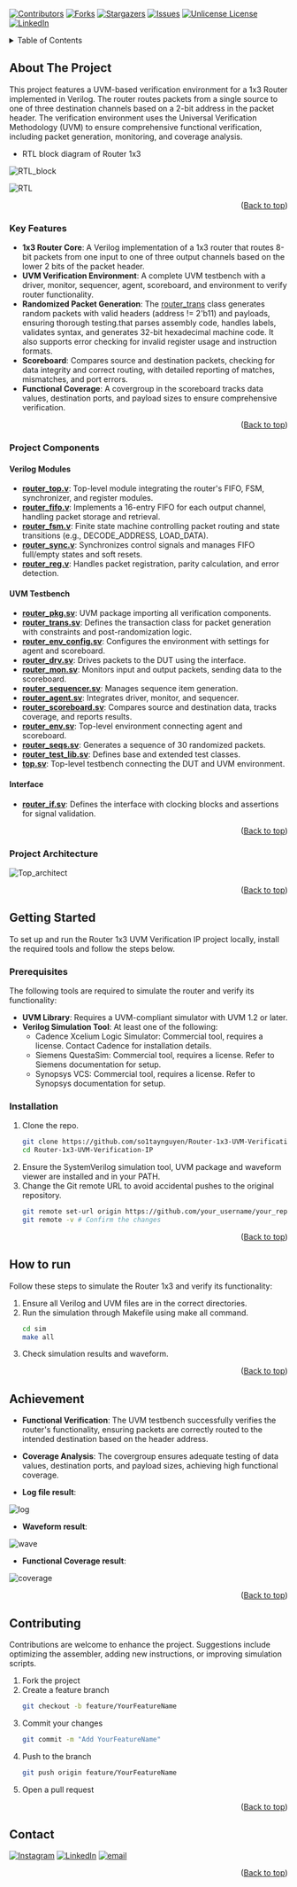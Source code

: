 <a id="readme-top"></a>

[![Contributors][contributors-shield]][contributors-url]
[![Forks][forks-shield]][forks-url]
[![Stargazers][stars-shield]][stars-url]
[![Issues][issues-shield]][issues-url]
[![Unlicense License][license-shield]][license-url]
[![LinkedIn][linkedin-shield]][linkedin-url]


<!-- TABLE OF CONTENTS -->
<details>
  <summary>Table of Contents</summary>
  <ol>
    <li>
      <a href="#about-the-project">About The Project</a>
	  <ul>
        <li><a href="#key-features">Key Features</a></li>
		<li><a href="#project-components">Project Components</a></li>
		<li><a href="#project-architecture">Project Architecture</a></li>
      </ul>
    </li>
    <li>
      <a href="#getting-started">Getting Started</a>
      <ul>
        <li><a href="#prerequisites">Prerequisites</a></li>
        <li><a href="#installation">Installation</a></li>
      </ul>
    </li>
    <li><a href="#how-to-run">How to run</a></li>
    <li><a href="#achievement">Achievement</a></li>
    <li><a href="#contributing">Contributing</a></li>
    <li><a href="#contact">Contact</a></li>
  </ol>
</details>

<!-- ABOUT THE PROJECT -->
## About The Project

This project features a UVM-based verification environment for a 1x3 Router implemented in Verilog. The router routes packets from a single source to one of three destination channels based on a 2-bit address in the packet header. The verification environment uses the Universal Verification Methodology (UVM) to ensure comprehensive functional verification, including packet generation, monitoring, and coverage analysis.

* RTL block diagram of Router 1x3

![RTL_block](https://github.com/so1taynguyen/Router-1x3-UVM-Verification-IP/blob/main/images/RTL_block_diagram.png)

![RTL](https://github.com/so1taynguyen/Router-1x3-UVM-Verification-IP/blob/main/images/RTL.png)

<p align="right">(<a href="#readme-top">Back to top</a>)</p>

### Key Features

* __1x3 Router Core__: A Verilog implementation of a 1x3 router that routes 8-bit packets from one input to one of three output channels based on the lower 2 bits of the packet header.
* __UVM Verification Environment__: A complete UVM testbench with a driver, monitor, sequencer, agent, scoreboard, and environment to verify router functionality.
* __Randomized Packet Generation__: The [router_trans](https://github.com/so1taynguyen/Router-1x3-UVM-Verification-IP/blob/main/agt_top/router_trans.sv) class generates random packets with valid headers (address != 2'b11) and payloads, ensuring thorough testing.that parses assembly code, handles labels, validates syntax, and generates 32-bit hexadecimal machine code. It also supports error checking for invalid register usage and instruction formats.
* __Scoreboard__: Compares source and destination packets, checking for data integrity and correct routing, with detailed reporting of matches, mismatches, and port errors.
* __Functional Coverage__: A covergroup in the scoreboard tracks data values, destination ports, and payload sizes to ensure comprehensive verification.

<p align="right">(<a href="#readme-top">Back to top</a>)</p>

### Project Components

#### Verilog Modules

* [__router_top.v__](https://github.com/so1taynguyen/Router-1x3-UVM-Verification-IP/blob/main/rtl/router_top.v): Top-level module integrating the router's FIFO, FSM, synchronizer, and register modules.
* [__router_fifo.v__](https://github.com/so1taynguyen/Router-1x3-UVM-Verification-IP/blob/main/rtl/router_fifo.v): Implements a 16-entry FIFO for each output channel, handling packet storage and retrieval.
* [__router_fsm.v__](https://github.com/so1taynguyen/Router-1x3-UVM-Verification-IP/blob/main/rtl/router_fsm.v): Finite state machine controlling packet routing and state transitions (e.g., DECODE_ADDRESS, LOAD_DATA).
* [__router_sync.v__](https://github.com/so1taynguyen/Router-1x3-UVM-Verification-IP/blob/main/rtl/router_sync.v): Synchronizes control signals and manages FIFO full/empty states and soft resets.
* [__router_reg.v__](https://github.com/so1taynguyen/Router-1x3-UVM-Verification-IP/blob/main/rtl/router_reg.v): Handles packet registration, parity calculation, and error detection.

#### UVM Testbench

* [__router_pkg.sv__](https://github.com/so1taynguyen/Router-1x3-UVM-Verification-IP/blob/main/packages/router_pkg.sv): UVM package importing all verification components.
* [__router_trans.sv__](https://github.com/so1taynguyen/Router-1x3-UVM-Verification-IP/blob/main/agt_top/router_trans.sv): Defines the transaction class for packet generation with constraints and post-randomization logic.
* [__router_env_config.sv__](https://github.com/so1taynguyen/Router-1x3-UVM-Verification-IP/blob/main/env/router_env_config.sv): Configures the environment with settings for agent and scoreboard.
* [__router_drv.sv__](https://github.com/so1taynguyen/Router-1x3-UVM-Verification-IP/blob/main/agt_top/router_drv.sv): Drives packets to the DUT using the interface.
* [__router_mon.sv__](https://github.com/so1taynguyen/Router-1x3-UVM-Verification-IP/blob/main/agt_top/router_mon.sv): Monitors input and output packets, sending data to the scoreboard.
* [__router_sequencer.sv__](https://github.com/so1taynguyen/Router-1x3-UVM-Verification-IP/blob/main/agt_top/router_sequencer.sv): Manages sequence item generation.
* [__router_agent.sv__](https://github.com/so1taynguyen/Router-1x3-UVM-Verification-IP/blob/main/agt_top/router_agent.sv): Integrates driver, monitor, and sequencer.
* [__router_scoreboard.sv__](https://github.com/so1taynguyen/Router-1x3-UVM-Verification-IP/blob/main/env/router_scoreboard.sv): Compares source and destination data, tracks coverage, and reports results.
* [__router_env.sv__](https://github.com/so1taynguyen/Router-1x3-UVM-Verification-IP/blob/main/env/router_env.sv): Top-level environment connecting agent and scoreboard.
* [__router_seqs.sv__](https://github.com/so1taynguyen/Router-1x3-UVM-Verification-IP/blob/main/test/router_seqs.sv): Generates a sequence of 30 randomized packets.
* [__router_test_lib.sv__](https://github.com/so1taynguyen/Router-1x3-UVM-Verification-IP/blob/main/test/router_test_lib.sv): Defines base and extended test classes.
* [__top.sv__](https://github.com/so1taynguyen/Router-1x3-UVM-Verification-IP/blob/main/tb/top.sv): Top-level testbench connecting the DUT and UVM environment.

#### Interface

* [__router_if.sv__](https://github.com/so1taynguyen/Router-1x3-UVM-Verification-IP/blob/main/rtl/router_if.sv): Defines the interface with clocking blocks and assertions for signal validation.

<p align="right">(<a href="#readme-top">Back to top</a>)</p>

### Project Architecture

![Top_architect](https://github.com/so1taynguyen/Router-1x3-UVM-Verification-IP/blob/main/images/Router_UVM.png) 

<p align="right">(<a href="#readme-top">Back to top</a>)</p>

<!-- GETTING STARTED -->
## Getting Started

To set up and run the Router 1x3 UVM Verification IP project locally, install the required tools and follow the steps below.

### Prerequisites

The following tools are required to simulate the router and verify its functionality:

* __UVM Library__: Requires a UVM-compliant simulator with UVM 1.2 or later.
* __Verilog Simulation Tool__: At least one of the following:
   * Cadence Xcelium Logic Simulator: Commercial tool, requires a license. Contact Cadence for installation details.
   * Siemens QuestaSim: Commercial tool, requires a license. Refer to Siemens documentation for setup.
   * Synopsys VCS: Commercial tool, requires a license. Refer to Synopsys documentation for setup.

### Installation

1. Clone the repo.
   ```sh
   git clone https://github.com/so1taynguyen/Router-1x3-UVM-Verification-IP.git
   cd Router-1x3-UVM-Verification-IP
   ```
2. Ensure the SystemVerilog simulation tool, UVM package and waveform viewer are installed and in your PATH.
3. Change the Git remote URL to avoid accidental pushes to the original repository.
   ```sh
   git remote set-url origin https://github.com/your_username/your_repo.git
   git remote -v # Confirm the changes
   ```

<p align="right">(<a href="#readme-top">Back to top</a>)</p>

<!-- USAGE EXAMPLES -->
## How to run

Follow these steps to simulate the Router 1x3 and verify its functionality:

1. Ensure all Verilog and UVM files are in the correct directories.
2. Run the simulation through Makefile using make all command.
      ```sh
      cd sim
      make all
      ```
3. Check simulation results and waveform.

<p align="right">(<a href="#readme-top">Back to top</a>)</p>

<!-- ROADMAP -->
## Achievement

* __Functional Verification__: The UVM testbench successfully verifies the router's functionality, ensuring packets are correctly routed to the intended destination based on the header address.

* __Coverage Analysis__: The covergroup ensures adequate testing of data values, destination ports, and payload sizes, achieving high functional coverage.

* __Log file result__:

![log](https://github.com/so1taynguyen/Router-1x3-UVM-Verification-IP/blob/main/images/logs.png)

* __Waveform result__:

![wave](https://github.com/so1taynguyen/Router-1x3-UVM-Verification-IP/blob/main/images/waveform.png)

* __Functional Coverage result__:

![coverage](https://github.com/so1taynguyen/Router-1x3-UVM-Verification-IP/blob/main/images/coverage.png)

<p align="right">(<a href="#readme-top">Back to top</a>)</p>

<!-- CONTRIBUTING -->
## Contributing

Contributions are welcome to enhance the project. Suggestions include optimizing the assembler, adding new instructions, or improving simulation scripts.

1. Fork the project
2. Create a feature branch
    ```sh
    git checkout -b feature/YourFeatureName
    ```
3. Commit your changes
    ```sh
    git commit -m "Add YourFeatureName"
    ```
4. Push to the branch
    ```sh
    git push origin feature/YourFeatureName
    ```
4. Open a pull request

<p align="right">(<a href="#readme-top">Back to top</a>)</p>

<!-- CONTACT -->
## Contact

[![Instagram](https://img.shields.io/badge/Instagram-%23E4405F.svg?logo=Instagram&logoColor=white)](https://www.instagram.com/_2imlinkk/) [![LinkedIn](https://img.shields.io/badge/LinkedIn-%230077B5.svg?logo=linkedin&logoColor=white)](https://www.linkedin.com/in/linkk-isme/) [![email](https://img.shields.io/badge/Email-D14836?logo=gmail&logoColor=white)](mailto:nguyenvanlinh0702.1922@gmail.com) 

<p align="right">(<a href="#readme-top">Back to top</a>)</p>

<!-- MARKDOWN LINKS & IMAGES -->
<!-- https://www.markdownguide.org/basic-syntax/#reference-style-links -->
[contributors-shield]: https://img.shields.io/github/contributors/othneildrew/Best-README-Template.svg?style=for-the-badge
[contributors-url]: https://github.com/so1taynguyen/Router-1x3-UVM-Verification-IP/graphs/contributors
[forks-shield]: https://img.shields.io/github/forks/so1taynguyen/Router-1x3-UVM-Verification-IP.svg?style=for-the-badge
[forks-url]: https://github.com/so1taynguyen/Router-1x3-UVM-Verification-IP/network/members
[stars-shield]: https://img.shields.io/github/stars/so1taynguyen/Router-1x3-UVM-Verification-IP.svg?style=for-the-badge
[stars-url]: https://github.com/so1taynguyen/Router-1x3-UVM-Verification-IP/stargazers
[issues-shield]: https://img.shields.io/github/issues/so1taynguyen/Router-1x3-UVM-Verification-IP.svg?style=for-the-badge
[issues-url]: https://github.com/so1taynguyen/Router-1x3-UVM-Verification-IP/issues
[license-shield]: https://img.shields.io/github/license/so1taynguyen/Router-1x3-UVM-Verification-IP.svg?style=for-the-badge
[license-url]: https://github.com/so1taynguyen/Router-1x3-UVM-Verification-IP/blob/main/LICENSE
[linkedin-shield]: https://img.shields.io/badge/-LinkedIn-black.svg?style=for-the-badge&logo=linkedin&colorB=555
[linkedin-url]: https://www.linkedin.com/in/linkk-isme/
